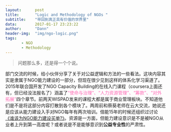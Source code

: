 ```yaml
---
layout:      post
title:       "Logic and Methodology of NGOs "
subtitle:    "带回到真正具有价值的世界里"
data:        2017-01-17 23:23:22
author:      "Dann"
header-img:  "img/ngo-logic.png"
tags:
       - NGO
       - Methodology
---
```


> 问题那么多，还是得一个个说。

部门交流的时候，给小伙伴分享了关于对公益逻辑和方法的一些看法。这块内容其实是隶属于NGO能力建设的一部分，但现在很少见到这样的体系化学习渠道了。2015年联合国开发了NGO Capacity Building的在线入门课程（coursera上面还有，但已经没法报名了）涵盖了<font color="#FF69B4">“使命与治理”、“人力资源管理”、“筹款”、“对外拓展”</font>四个章节。前两天WISPAD发来的课程大都是属于商业管理板块。不知道他们是不是将这部分内容打散到各个模块了。两周前和蔡葵老师在云大交流，她说还是应该从能力建设入手对NGO每年有两次培训。倍能15年的时候还组织过讨论<a href="link=http://www.chinadevelopmentbrief.org.cn/news-17976.html">《谁该为NGO能力建设买单?》</a>。资源是一方面，但能力建设意识是不是被NGO从业者上升到第一高度呢？或者说是不是能够意识到<b>公益专业性</b>的严肃性。


